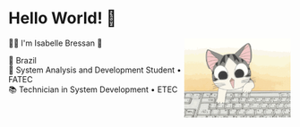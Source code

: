 # Hello World! 👋

<img src="giphy.gif" width="190px" align = "right">

  🐱‍💻 I'm Isabelle Bressan 🎀

   📍 Brazil </br>
  📓 System Analysis and Development Student • FATEC </br>
  📚 Technician in System Development • ETEC

